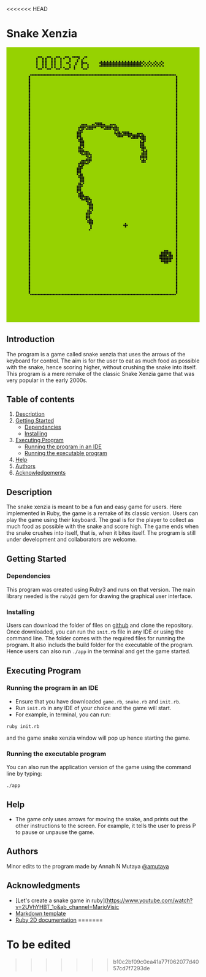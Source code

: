<<<<<<< HEAD
# Snake Xenzia

![Classic Xenzia](snake.jpeg)

## Introduction

The program is a game called snake xenzia that uses the arrows of the keyboard for control. The aim is for the user to eat as much food as possible with the snake, hence scoring higher, without crushing the snake into itself. This program is a mere remake of the classic Snake Xenzia game that was very popular in the early 2000s.

## Table of contents

1. [Description](#description)
2. [Getting Started](#getting-started)
    - [Dependancies](#dependencies)
    - [Installing](#installing)
3. [Executing Program](#executing-program)
    - [Running the program in an IDE](#running-the-program-in-an-ide)
    - [Running the executable program](#running-the-program-from-the-command-line)
4. [Help](#help)
5. [Authors](#authors)
6. [Acknowledgements](#acknowledgments)

## Description

The snake xenzia is meant to be a fun and easy game for users. Here implemented in Ruby, the game is a remake of its classic version. Users can play the game using their keyboard. The goal is for the player to collect as much food as possible with the snake and score high. The game ends when the snake crushes into itself, that is, when it bites itself. The program is still under development and collaborators are welcome.  

## Getting Started

### Dependencies

This program was created using Ruby3 and runs on that version. The main library needed is the `ruby2d` gem for drawing the graphical user interface. 

### Installing

Users can download the folder of files on [github](https://github.com/amutaya/a-8) and clone the repository. Once downloaded, you can run the `init.rb` file in any IDE or using the command line. The folder comes with the required files for running the program. It also includs the build folder for the executable of the program. Hence users can also run `./app` in the terminal and get the game started. 

## Executing Program

### Running the program in an IDE

* Ensure that you have downloaded `game.rb`, `snake.rb` and `init.rb`.
* Run `init.rb` in any IDE of your choice and the game will start. 
* For example, in terminal, you can run:
```
ruby init.rb
```
and the game snake xenzia window will pop up hence starting the game. 

### Running the executable program 

You can also run the application version of the game using the command line by typing:

```
./app
```

## Help

* The game only uses arrows for moving the snake, and prints out the other instructions to the screen. For example, it tells the user to press P to pause or unpause the game. 

## Authors

Minor edits to the program made by Annah N Mutaya 
[@amutaya](https://github.com/amutaya)

## Acknowledgments

* [Let's create a snake game in ruby](https://www.youtube.com/watch?v=2UVhYHBT_1o&ab_channel=MarioVisic
* [Markdown template](https://gist.github.com/DomPizzie/7a5ff55ffa9081f2de27c315f5018afc)
* [Ruby 2D documentation](https://www.ruby2d.com/)
=======
# To be edited
>>>>>>> b10c2bf09c0ea41a77f062077d4057cd7f7293de
